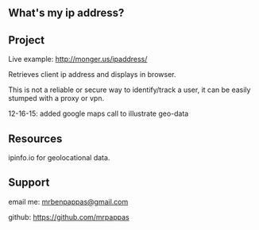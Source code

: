 What's my ip address?  
-------

Project
-------

Live example:  http://monger.us/ipaddress/

Retrieves client ip address and displays in browser.

This is not a reliable or secure way to identify/track a user,  it can be easily stumped with a proxy or vpn.

12-16-15: added google maps call to illustrate geo-data


Resources
-------

ipinfo.io for geolocational data.

Support
-------

email me: mrbenpappas@gmail.com

github: https://github.com/mrpappas

